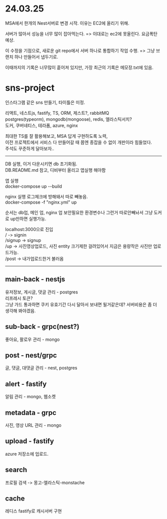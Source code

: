 # 24.03.25

MSA에서 한개의 Nest서버로 변경 시작. 이유는 EC2에 올리기 위해.

서버가 많아서 성능을 너무 많이 잡아먹는다. => 이대로는 ec2에 못올린다. 요금폭탄 예상.

이 수정을 기점으로, 새로운 git repo에서 서버 하나로 통합하기 작업 수행. => 그냥 브랜치 하나 만들어서 냅두기로.

이때까지의 기록은 너무많이 흩어져 있지만, 가장 최근의 기록은 메모장.txt에 있음.

# sns-project

인스타그램 같은 sns 만들기, 타이틀은 미정.

리액트, 네스트js, fastify, TS, ORM, 제스트?, rabbitMQ  
postgres(typeorm), mongodb(mongoose), redis, 엘라스틱서치?  
도커, 쿠버네티스, 테라폼, azure, nginx

최대한 TS를 잘 활용해보고, MSA 답게 구현하도록 노력,  
이전 프로젝트에서 서비스 다 만들어갈 때 쯤엔 종잡을 수 없이 개판이라 힘들었다.  
주석도 꾸준하게 달아보자..

---

DB 실행, 이거 다운시키면 db 초기화됨.  
DB.README.md 참고, 디비부터 올리고 앱실행 해야함

앱 실행  
docker-compose up --build

nginx 실행 로그체크에 방해돼서 따로 빼놓음.  
docker-compose -f "nginx.yml" up

순서는 db업, 메인 업, nginx 업
보안필요한 환경변수나 그런거 따로안빼놔서 그냥 도커로 up만하면 실행가능.

localhost:3000으로 진입  
/ -> signin  
/signup -> signup  
/up -> 사진영상업로드, 사진 entity 크기제한 걸려있어서 지금은 용량작은 사진만 업로드가능.  
/post -> 내가업로드한거 불러옴

---

## main-back - nestjs

유저정보, 게시글, 댓글 관리 - postgres  
리프레시 토큰?  
그냥 가드 통과하면 쿠키 유효기간 다시 달아서 보내면 될거같은데? 서버비용은 좀 더 생각해 봐야겠음.

## sub-back - grpc(nest?)

좋아요, 팔로우 관리 - mongo

## post - nest/grpc

글, 댓글, 대댓글 관리 - nest, postgres

## alert - fastify

알림 관리 - mongo, 웹소켓

## metadata - grpc

사진, 영상 URL 관리 - mongo

## upload - fastify

azure 저장소에 업로드.

## search

프로필 검색 -> 몽고-엘라스틱-monstache

## cache

레디스 fastify로 캐시서버 구현
